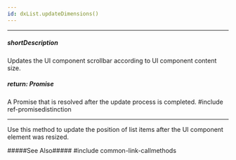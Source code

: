 ```yaml
---
id: dxList.updateDimensions()
---
```

---
##### shortDescription
Updates the UI component scrollbar according to UI component content size.

##### return: Promise<void>
A Promise that is resolved after the update process is completed.
#include ref-promisedistinction

---
Use this method to update the position of list items after the UI component element was resized.

#####See Also#####
#include common-link-callmethods